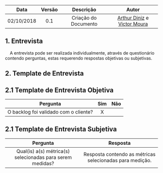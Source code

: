 | Data       | Versão | Descrição            |         Autor             |
|:----------:|:------:|:--------------------:|:-------------------------:|
| 02/10/2018 | 0.1 | Criação do Documento  | [Arthur Diniz](https://github.com/arthurbdiniz) e [Victor Moura](https://github.com/victorcmoura) |

## 1. Entrevista
&nbsp;&nbsp;&nbsp;&nbsp;A entrevista pode ser realizada individualmente, através de questionário contendo perguntas, estas requerendo respostas objetivas ou subjetivas.

## 2. Template de Entrevista
## 2.1 Template de Entrevista Objetiva
|Pergunta| Sim |Não |
|:---:|:---:|:---:|
| O backlog foi validado com o cliente?| X ||

## 2.1 Template de Entrevista Subjetiva
|Pergunta| Resposta |
|:---:|:---:|
|Qual(is) a(s) métrica(s) selecionadas para serem medidas?| Resposta contendo as métricas selecionadas para medição.|
